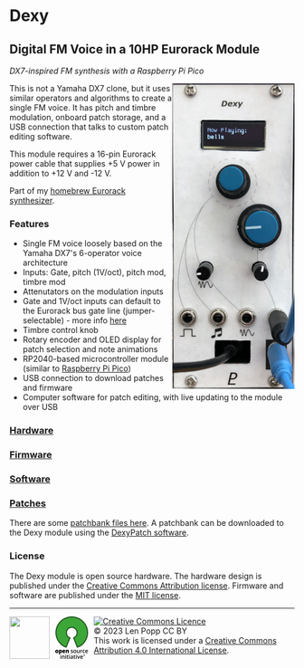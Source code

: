 # Dexy

## Digital FM Voice in a 10HP Eurorack Module

_DX7-inspired FM synthesis with a Raspberry Pi Pico_

<img src="Dexy.jpg" style="float:right">

This is not a Yamaha DX7 clone, but it uses similar operators and algorithms
to create a single FM voice. It has pitch and timbre modulation, onboard patch
storage, and a USB connection that talks to custom patch editing software.

This module requires a 16-pin Eurorack power cable that supplies +5 V power in addition to +12 V and -12 V.

Part of my [homebrew Eurorack synthesizer](https://len42.github.io/Synth/).

### Features

- Single FM voice loosely based on the Yamaha DX7's 6-operator voice architecture
- Inputs: Gate, pitch (1V/oct), pitch mod, timbre mod
- Attenutators on the modulation inputs
- Gate and 1V/oct inputs can default to the Eurorack bus gate line (jumper-selectable) - more info [here](https://len42.github.io/Synth/eurorack-bus-cv-gate.html)
- Timbre control knob
- Rotary encoder and OLED display for patch selection and note animations
- RP2040-based microcontroller module (similar to [Raspberry Pi Pico](https://www.raspberrypi.com/documentation/microcontrollers/raspberry-pi-pico.html))
- USB connection to download patches and firmware
- Computer software for patch editing, with live updating to the module over USB

### [Hardware](hardware/README.md)

### [Firmware](firmware/README.md)

### [Software](software/DexyPatch/README.md)

### [Patches](patches/)

There are some [patchbank files here](patches/). A patchbank can be downloaded to
the Dexy module using the [DexyPatch software](software/DexyPatch/).

### License

The Dexy module is open source hardware. The hardware design is
published under the [Creative Commons Attribution license](http://creativecommons.org/licenses/by/4.0/).
Firmware and software are published under the [MIT license](firmware/LICENSE).

<hr /><div><div style="float:left; padding-right:10px;"><img src="https://i0.wp.com/www.oshwa.org/wp-content/uploads/2014/03/oshw-logo-100-px.png" width=71 height=75 /><img src="docs/osi-logo.png" width=58 height=75 style="padding-left:10px" /></div><div style="xfloat:left; padding-left:10px;"><a rel="license" href="http://creativecommons.org/licenses/by/4.0/"><img alt="Creative Commons Licence" style="border-width:0;" src="https://i.creativecommons.org/l/by/4.0/88x31.png" /></a><br />© 2023 Len Popp CC BY<br />This work is licensed under a <a rel="license" href="http://creativecommons.org/licenses/by/4.0/">Creative Commons Attribution 4.0 International License</a>.</div></div>